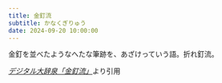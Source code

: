 ```yaml
---
title: 金釘流
subtitle: かなくぎりゅう
date: 2024-09-20 10:00:00
---
```


金釘を並べたようなへたな筆跡を、あざけっていう語。折れ釘流。

<cite>[デジタル大辞泉「金釘流」](https://dictionary.goo.ne.jp/word/%E9%87%91%E9%87%98%E6%B5%81/)</cite>より引用